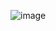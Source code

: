 ![image](https://user-images.githubusercontent.com/124108966/226448092-95682eee-8d47-4064-840d-0f51f050bbe8.png)

